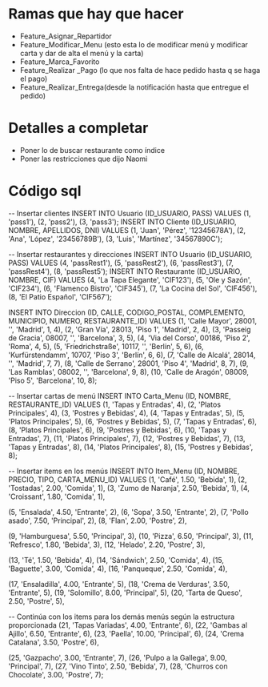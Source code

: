 # Ramas que hay que hacer
* Feature_Asignar_Repartidor
* Feature_Modificar_Menu (esto esta lo de modificar menú y modificar carta y dar de alta el menú y la carta)
* Feature_Marca_Favorito
* Feature_Realizar _Pago (lo que nos falta de hace pedido hasta q se haga el pago)
* Feature_Realizar_Entrega(desde la notificación hasta que entregue el pedido)
# Detalles a completar
* Poner lo de buscar restaurante como índice
* Poner las restricciones que dijo Naomi
# Código sql
-- Insertar clientes
INSERT INTO Usuario (ID_USUARIO, PASS) VALUES (1, 'pass1'), (2, 'pass2'), (3, 'pass3');
INSERT INTO Cliente (ID_USUARIO, NOMBRE, APELLIDOS, DNI) VALUES
(1, 'Juan', 'Pérez', '12345678A'),
(2, 'Ana', 'López', '23456789B'),
(3, 'Luis', 'Martínez', '34567890C');

-- Insertar restaurantes y direcciones
INSERT INTO Usuario (ID_USUARIO, PASS) VALUES (4, 'passRest1'), (5, 'passRest2'), (6, 'passRest3'), (7, 'passRest4'), (8, 'passRest5');
INSERT INTO Restaurante (ID_USUARIO, NOMBRE, CIF) VALUES
(4, 'La Tapa Elegante', 'CIF123'),
(5, 'Ole y Sazón', 'CIF234'),
(6, 'Flamenco Bistro', 'CIF345'),
(7, 'La Cocina del Sol', 'CIF456'),
(8, 'El Patio Español', 'CIF567');

INSERT INTO Direccion (ID, CALLE, CODIGO_POSTAL, COMPLEMENTO, MUNICIPIO, NUMERO, RESTAURANTE_ID) VALUES
(1, 'Calle Mayor', 28001, '', 'Madrid', 1, 4),
(2, 'Gran Vía', 28013, 'Piso 1', 'Madrid', 2, 4),
(3, 'Passeig de Gracia', 08007, '', 'Barcelona', 3, 5),
(4, 'Via del Corso', 00186, 'Piso 2', 'Roma', 4, 5),
(5, 'Friedrichstraße', 10117, '', 'Berlín', 5, 6),
(6, 'Kurfürstendamm', 10707, 'Piso 3', 'Berlín', 6, 6),
(7, 'Calle de Alcalá', 28014, '', 'Madrid', 7, 7),
(8, 'Calle de Serrano', 28001, 'Piso 4', 'Madrid', 8, 7),
(9, 'Las Ramblas', 08002, '', 'Barcelona', 9, 8),
(10, 'Calle de Aragón', 08009, 'Piso 5', 'Barcelona', 10, 8);

-- Insertar cartas de menú
INSERT INTO Carta_Menu (ID, NOMBRE, RESTAURANTE_ID) VALUES
(1, 'Tapas y Entradas', 4),
(2, 'Platos Principales', 4),
(3, 'Postres y Bebidas', 4),
(4, 'Tapas y Entradas', 5),
(5, 'Platos Principales', 5),
(6, 'Postres y Bebidas', 5),
(7, 'Tapas y Entradas', 6),
(8, 'Platos Principales', 6),
(9, 'Postres y Bebidas', 6),
(10, 'Tapas y Entradas', 7),
(11, 'Platos Principales', 7),
(12, 'Postres y Bebidas', 7),
(13, 'Tapas y Entradas', 8),
(14, 'Platos Principales', 8),
(15, 'Postres y Bebidas', 8);

-- Insertar items en los menús
INSERT INTO Item_Menu (ID, NOMBRE, PRECIO, TIPO, CARTA_MENU_ID) VALUES
(1, 'Café', 1.50, 'Bebida', 1),
(2, 'Tostadas', 2.00, 'Comida', 1),
(3, 'Zumo de Naranja', 2.50, 'Bebida', 1),
(4, 'Croissant', 1.80, 'Comida', 1),

(5, 'Ensalada', 4.50, 'Entrante', 2),
(6, 'Sopa', 3.50, 'Entrante', 2),
(7, 'Pollo asado', 7.50, 'Principal', 2),
(8, 'Flan', 2.00, 'Postre', 2),

(9, 'Hamburguesa', 5.50, 'Principal', 3),
(10, 'Pizza', 6.50, 'Principal', 3),
(11, 'Refresco', 1.80, 'Bebida', 3),
(12, 'Helado', 2.20, 'Postre', 3),

(13, 'Té', 1.50, 'Bebida', 4),
(14, 'Sándwich', 2.50, 'Comida', 4),
(15, 'Baguette', 3.00, 'Comida', 4),
(16, 'Panqueque', 2.50, 'Comida', 4),

(17, 'Ensaladilla', 4.00, 'Entrante', 5),
(18, 'Crema de Verduras', 3.50, 'Entrante', 5),
(19, 'Solomillo', 8.00, 'Principal', 5),
(20, 'Tarta de Queso', 2.50, 'Postre', 5),

-- Continúa con los items para los demás menús según la estructura proporcionada
(21, 'Tapas Variadas', 4.00, 'Entrante', 6),
(22, 'Gambas al Ajillo', 6.50, 'Entrante', 6),
(23, 'Paella', 10.00, 'Principal', 6),
(24, 'Crema Catalana', 3.50, 'Postre', 6),

(25, 'Gazpacho', 3.00, 'Entrante', 7),
(26, 'Pulpo a la Gallega', 9.00, 'Principal', 7),
(27, 'Vino Tinto', 2.50, 'Bebida', 7),
(28, 'Churros con Chocolate', 3.00, 'Postre', 7);

